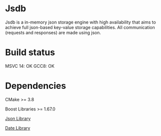 # Jsdb
Jsdb is a in-memory json storage engine with high availability that aims to achieve full json-based key-value storage capabilities.
All communication (requests and responses) are made using json.

# Build status
MSVC 14: OK
GCC8: OK

# Dependencies
CMake >= 3.8

Boost Libraries >= 1.67.0

[Json Library](https://github.com/nlohmann/json)

[Date Library](https://github.com/HowardHinnant/date)
